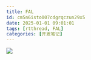 ```yaml
---
title: FAL
id: cm5n6isto007cdgrqczun29x5
date: 2025-01-01 09:01:01
tags: [rtthread, FAL]
categories: [开发笔记]
---
```


![](fal.png)
